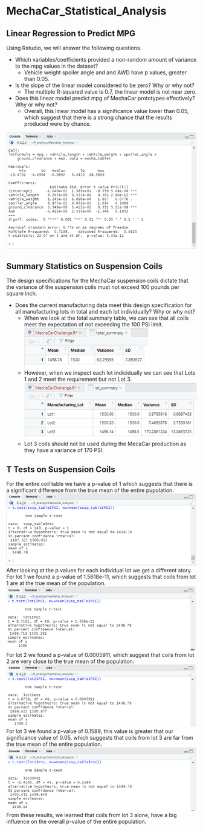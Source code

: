 # MechaCar_Statistical_Analysis
## Linear Regression to Predict MPG
Using Rstudio, we will answer the following questions.
- Which variables/coefficients provided a non-random amount of variance to the mpg values in the dataset?
    - Vehicle weight spoiler angle and and AWD have p values, greater than 0.05.
- Is the slope of the linear model considered to be zero? Why or why not?
    - The multiple R-squared value is 0.7, the linear model is not near zero.
- Does this linear model predict mpg of MechaCar prototypes effectively? Why or why not?
    - Overall, this linear model has a significance value lower than 0.05, which suggest that there is a strong chance that the results produced were by chance.

![Rconsole output](images/del1.PNG)
## Summary Statistics on Suspension Coils
The design specifications for the MechaCar suspension coils dictate that the variance of the suspension coils must not exceed 100 pounds per square inch.
- Does the current manufacturing data meet this design specification for all manufacturing lots in total and each lot individually? Why or why not?
    - When we look at the total summary table, we can see that all coils meet the expectation of not exceeding the 100 PSI limit.  
![total summary](images/del2_total.PNG)  
    - However, when we inspect each lot indicidually we can see that Lots 1 and 2 meet the requirement but not Lot 3.
![lot summary](images/del2_lot.PNG)
    - Lot 3 coils should not be used during the MecaCar production as they have a variance of 170 PSI.
## T Tests on Suspension Coils
For the entire coil table we have a p-value of 1 which suggests that there is a significant difference from the true mean of the entire pupolation.
![t test](images/del3_test1.PNG)
After looking at the p values for each individual lot we get a different story. For lot 1 we found a p-value of 1.5618e-11, which suggests that coils from lot 1 are at the true mean of the population.
![t test lot 1](images/del3_test_lot1.PNG)
For lot 2 we found a p-value of 0.0005911, which suggest that coils from lot 2 are very close to the true mean of the population. 
![t test lot 2](images/del3_test_lot2.PNG)
For lot 3 we found a p-value of 0.1589, this value is greater that our significance value of 0.05, which suggests that coils from lot 3 are far from the true mean of the entire population.
![t test lot 3](images/del3_test_lot3.PNG)
From these results, we learned that coils from lot 3 alone, have a big influence on the overall p-value of the entire population.